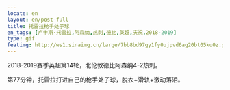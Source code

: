 ```yaml
---
locate: en
layout: en/post-full
title: 托雷拉枪手处子球
en_tags: [卢卡斯·托雷拉,阿森纳,热刺,德比,英超,庆祝,2018-2019]
type: gif
featimg: http://ws1.sinaimg.cn/large/7bb8bd97gy1fy0ujpvd6ag20bt05ku0z.gif
---
```


2018-2019赛季英超第14轮，北伦敦德比阿森纳4-2热刺。

第77分钟，托雷拉打进自己的枪手处子球，脱衣+滑轨+激动落泪。